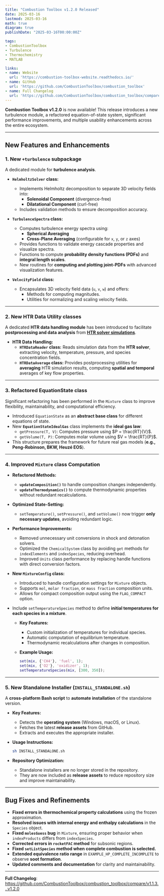 ```yaml
---
title: "Combustion Toolbox v1.2.0 Released"
date: 2025-03-16
lastmod: 2025-03-16
math: true
diagram: true
publishDate: "2025-03-16T00:00:00Z"

tags:
- CombustionToolbox
- Turbulence
- Thermochemistry
- MATLAB

links:
- name: Website
  url: 'https://combustion-toolbox-website.readthedocs.io/'
- name: GitHub
  url: 'https://github.com/CombustionToolbox/combustion_toolbox'
- name: Full Changelog
  url: 'https://github.com/CombustionToolbox/combustion_toolbox/compare/v1.1.3...v1.2.0'
---
```


**Combustion Toolbox v1.2.0** is now available! This release introduces a new turbulence module, a refactored equation-of-state system, significant performance improvements, and multiple usability enhancements across the entire ecosystem.

---

## **New Features and Enhancements**

### **1. New `+turbulence` subpackage**
A dedicated module for **turbulence analysis**.  

- **`HelmholtzSolver` class:**  
  - Implements Helmholtz decomposition to separate 3D velocity fields into:
    - **Solenoidal Component** (divergence-free)
    - **Dilatational Component** (curl-free)
  - Includes validation methods to ensure decomposition accuracy.

- **`TurbulenceSpectra` class:**  
  - Computes turbulence energy spectra using:
    - **Spherical Averaging**
    - **Cross-Plane Averaging** (configurable for `x`, `y`, or `z` axes)
  - Provides functions to validate energy cascade properties and visualize spectra.
  - Functions to compute **probability density functions (PDFs)** and **integral length scales**.
  - New routines for **computing and plotting joint-PDFs** with advanced visualization features.
  
- **`VelocityField` class:**  
  - Encapsulates 3D velocity field data (`u`, `v`, `w`) and offers:
    - Methods for computing magnitudes.
    - Utilities for normalizing and scaling velocity fields.

---

### **2. New HTR Data Utility classes**
A dedicated **HTR data handling module** has been introduced to facilitate **postprocessing and data analysis** from [**HTR solver simulations**](https://github.com/stanfordhpccenter/HTR-solver).

- **HTR Data Handling:**
  - **`HTRDataReader` class:** Reads simulation data from the **HTR solver**, extracting velocity, temperature, pressure, and species concentration fields.
  - **`HTRDataAverage` class:** Provides postprocessing utilities for **averaging** HTR simulation results, computing **spatial and temporal** averages of key flow properties.

---

### **3. Refactored EquationState class**
Significant refactoring has been performed in the `Mixture` class to improve flexibility, maintainability, and computational efficiency.

- Introduced `EquationState` as an **abstract base class** for different equations of state.
- New **`EquationStateIdealGas`** class implements the **ideal gas law**:
  - `getPressure(T, V)`: Computes pressure using $P = \frac{RT}{V}$.
  - `getVolume(T, P)`: Computes molar volume using $V = \frac{RT}{P}$.
- This structure prepares the framework for future real gas models (**e.g., Peng-Robinson, BKW, Heuzé EOS**).

---

### **4. Improved `Mixture` class Computation**
- **Refactored Methods:**
  - **`updateComposition()`** to handle composition changes independently.
  - **`updateThermodynamics()`** to compute thermodynamic properties without redundant recalculations.

- **Optimized State-Setting:**
  - `setTemperature()`, `setPressure()`, and `setVolume()` now trigger **only necessary updates**, avoiding redundant logic.

- **Performance Improvements:**
  - Removed unnecessary unit conversions in shock and detonation solvers.
  - Optimized the `ChemicalSystem` class by avoiding `get` methods for `indexElements` and `indexSpecies`, reducing overhead.
  - Improved `Units` class performance by replacing handle functions with direct conversion factors.
  
- **New `MixtureConfig` class:**  
  - Introduced to handle configuration settings for `Mixture` objects.
  - Supports `mol`, `molar fraction`, or `mass fraction` composition units.
  - Allows for compact composition output using the `FLAG_COMPACT` option.

- Include `setTemperatureSpecies` method to define **initial temperatures for each species in a mixture**.

  - **Key Features:**
    - Custom initialization of temperatures for individual species.
    - Automatic computation of equilibrium temperature.
    - Thermodynamic recalculations after changes in composition.
  
  - **Example Usage:**
    ```matlab
    set(mix, {'CH4'}, 'fuel', 1);
    set(mix, {'O2'}, 'oxidizer', 1);
    setTemperatureSpecies(mix, [300, 350]);
    ```


---

### **5. New Standalone Installer (`INSTALL_STANDALONE.sh`)**
A **cross-platform Bash script** to **automate installation** of the standalone version.

- **Key Features:**
  - Detects the **operating system** (Windows, macOS, or Linux).
  - Fetches the latest **release assets** from GitHub.
  - Extracts and executes the appropriate installer.

- **Usage Instructions:**
  ```bash
  sh INSTALL_STANDALONE.sh
  ```

- **Repository Optimization:**
  - Standalone installers are no longer stored in the repository.
  - They are now included as **release assets** to reduce repository size and improve maintainability.

---

## **Bug Fixes and Refinements**

- **Fixed errors in thermochemical property calculations** using the frozen approximation.
- **Resolved issues with internal energy and enthalpy calculations** in the `Species` object.
- **Fixed `molesGuess` bug** in `Mixture`, ensuring proper behavior when `indexProducts` differs from `indexSpecies`.
- **Corrected errors in `rocketFAC` method** for subsonic regions.
- **Fixed `setListSpecies` method when complete combustion is selected.**
- **Extended equivalence ratio range** in `EXAMPLE_HP_COMPLETE_INCOMPLETE` to observe **soot formation**.
- **Updated comments and documentation** for clarity and maintainability.

---

**Full Changelog**: https://github.com/CombustionToolbox/combustion_toolbox/compare/v1.1.3...v1.2.0